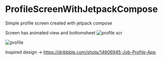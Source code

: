 # ProfileScreenWithJetpackCompose
Simple profile screen created with jetpack compose 

Screen has animated view and bottomsheet
![profile scr](https://user-images.githubusercontent.com/60699592/209802774-2ccb17e9-7e50-42b0-8417-66a413a81a27.png)

![profile](https://user-images.githubusercontent.com/60699592/209802826-7559059e-5983-4595-8a64-8ee152e5920a.png)

Inspired design -> https://dribbble.com/shots/14606945-Job-Profile-App
